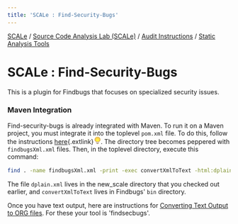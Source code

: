 ```yaml
---
title: 'SCALe : Find-Security-Bugs'
---
```

 [SCALe](index.md) / [Source Code Analysis Lab (SCALe)](Welcome.md) / [Audit Instructions](Audit-Instructions.md) / [Static Analysis Tools](Static-Analysis-Tools.md)
<!-- <legal> -->
<!-- SCALe version r.6.2.2.2.A -->
<!--  -->
<!-- Copyright 2020 Carnegie Mellon University. -->
<!--  -->
<!-- NO WARRANTY. THIS CARNEGIE MELLON UNIVERSITY AND SOFTWARE ENGINEERING -->
<!-- INSTITUTE MATERIAL IS FURNISHED ON AN "AS-IS" BASIS. CARNEGIE MELLON -->
<!-- UNIVERSITY MAKES NO WARRANTIES OF ANY KIND, EITHER EXPRESSED OR -->
<!-- IMPLIED, AS TO ANY MATTER INCLUDING, BUT NOT LIMITED TO, WARRANTY OF -->
<!-- FITNESS FOR PURPOSE OR MERCHANTABILITY, EXCLUSIVITY, OR RESULTS -->
<!-- OBTAINED FROM USE OF THE MATERIAL. CARNEGIE MELLON UNIVERSITY DOES NOT -->
<!-- MAKE ANY WARRANTY OF ANY KIND WITH RESPECT TO FREEDOM FROM PATENT, -->
<!-- TRADEMARK, OR COPYRIGHT INFRINGEMENT. -->
<!--  -->
<!-- Released under a MIT (SEI)-style license, please see COPYRIGHT file or -->
<!-- contact permission@sei.cmu.edu for full terms. -->
<!--  -->
<!-- [DISTRIBUTION STATEMENT A] This material has been approved for public -->
<!-- release and unlimited distribution.  Please see Copyright notice for -->
<!-- non-US Government use and distribution. -->
<!--  -->
<!-- DM19-1274 -->
<!-- </legal> -->

SCALe : Find-Security-Bugs
===========================

This is a plugin for Findbugs that focuses on specialized security
issues.

### Maven Integration

Find-security-bugs is already integrated with Maven. To run it on a
Maven project, you must integrate it into the toplevel `pom.xml` file.
To do this, follow the
instructions [here](https://github.com/h3xstream/find-sec-bugs/wiki/Maven-configuration){.extlink}![(lightbulb)](images/icons/emoticons/lightbulb_on.png). The
directory tree becomes peppered with `findbugsXml.xml` files. Then, in
the toplevel directory, execute this command:

 ```sh
 find . -name findbugsXml.xml -print -exec convertXmlToText -html:dplain.xsl {} \; > project.txt
 ```

The file `dplain.xml` lives in the new\_scale directory that you checked
out earlier, and `convertXmlToText` lives in Findbugs' `bin` directory.

Once you have text output, here are instructions for [Converting Text Output to ORG files](Manual-Project-Creation.md).
For these your tool is 'findsecbugs'.

